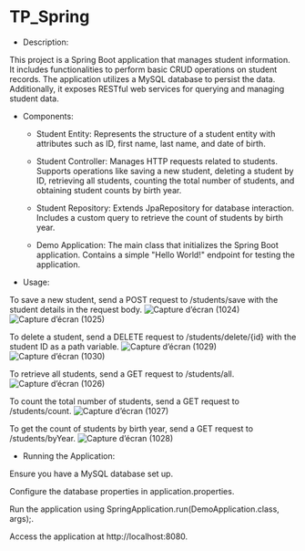 # TP_Spring 
- Description:

This project is a Spring Boot application that manages student information. It includes functionalities to perform basic CRUD operations on student records. The application utilizes a MySQL database to persist the data. Additionally, it exposes RESTful web services for querying and managing student data.

- Components:

  - Student Entity:
    Represents the structure of a student entity with attributes such as ID, first name, last name, and date of birth.

  - Student Controller:
    Manages HTTP requests related to students.
    Supports operations like saving a new student, deleting a student by ID, retrieving all students, counting the total number of students, and obtaining student counts by birth year.

  - Student Repository:
    Extends JpaRepository for database interaction.
    Includes a custom query to retrieve the count of students by birth year.

  - Demo Application:
    The main class that initializes the Spring Boot application.
    Contains a simple "Hello World!" endpoint for testing the application.

- Usage:

To save a new student, send a POST request to /students/save with the student details in the request body.
![Capture d’écran (1024)](https://github.com/ZinebTAGHIA/TP_Spring/assets/102872040/4b32b9c4-e888-4dd2-830b-b9779c413149)
![Capture d’écran (1025)](https://github.com/ZinebTAGHIA/TP_Spring/assets/102872040/3d71f957-f3e3-4816-9d48-008ad5265a3c)

To delete a student, send a DELETE request to /students/delete/{id} with the student ID as a path variable.
![Capture d’écran (1029)](https://github.com/ZinebTAGHIA/TP_Spring/assets/102872040/18f6bc64-83f2-44dd-a6d7-9e7795df0402)
![Capture d’écran (1030)](https://github.com/ZinebTAGHIA/TP_Spring/assets/102872040/370cb07a-eed1-4024-8830-5de4e6baa886)

To retrieve all students, send a GET request to /students/all.
![Capture d’écran (1026)](https://github.com/ZinebTAGHIA/TP_Spring/assets/102872040/ac6a0a6e-6941-421a-9158-4cc29f0ea1d4)

To count the total number of students, send a GET request to /students/count.
![Capture d’écran (1027)](https://github.com/ZinebTAGHIA/TP_Spring/assets/102872040/3de2a6a6-bc1d-41a1-9d34-bf8736c01262)

To get the count of students by birth year, send a GET request to /students/byYear.
![Capture d’écran (1028)](https://github.com/ZinebTAGHIA/TP_Spring/assets/102872040/d50b471b-855a-429e-a64f-a7b3f5fbb055)

- Running the Application:

Ensure you have a MySQL database set up.

Configure the database properties in application.properties.

Run the application using SpringApplication.run(DemoApplication.class, args);.

Access the application at http://localhost:8080.
